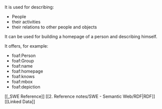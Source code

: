 It is used for describing:
- People
- their activities
- their relations to other people and objects

It can be used for building a homepage of a person and describing himself.

It offers, for example:
- foaf:Person
- foaf:Group
- foaf:name
- foaf:homepage
- foaf:knows
- foaf:mbox
- foaf:depiction

[[_SWE Reference]]
[[2. Reference notes/SWE - Semantic Web/RDF|RDF]]
[[Linked Data]]